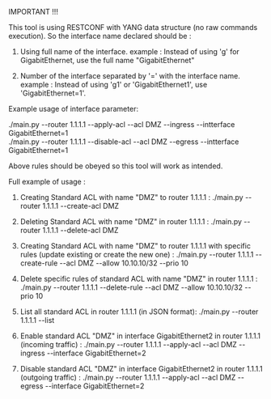 IMPORTANT !!!

This tool is using RESTCONF with YANG data structure (no raw commands execution).
So the interface name declared should be :

1. Using full name of the interface.
   example : Instead of using 'g' for GigabitEthernet, use the full name "GigabitEthernet"

2. Number of the interface separated by '=' with the interface name.
   example : Instead of using 'g1' or 'GigabitEthernet1', use 'GigabitEthernet=1'.

Example usage of interface parameter:

./main.py --router 1.1.1.1 --apply-acl --acl DMZ --ingress --intterface GigabitEthernet=1
<br>./main.py --router 1.1.1.1 --disable-acl --acl DMZ --egress --intterface GigabitEthernet=1

Above rules should be obeyed so this tool will work as intended.

Full example of usage :

1. Creating Standard ACL with name "DMZ" to router 1.1.1.1 :
./main.py --router 1.1.1.1 --create-acl DMZ

2. Deleting Standard ACL with name "DMZ" in router 1.1.1.1 :
./main.py --router 1.1.1.1 --delete-acl DMZ

3. Creating Standard ACL with name "DMZ" to router 1.1.1.1 with specific rules (update existing or create the new one) :
./main.py --router 1.1.1.1 --create-rule --acl DMZ --allow 10.10.10/32 --prio 10

4. Delete specific rules of standard ACL with name "DMZ" in router 1.1.1.1 :
./main.py --router 1.1.1.1 --delete-rule --acl DMZ --allow 10.10.10/32 --prio 10

5. List all standard ACL in router 1.1.1.1 (in JSON format):
./main.py --router 1.1.1.1 --list

6. Enable standard ACL "DMZ" in interface GigabitEthernet2 in router 1.1.1.1 (incoming traffic) :
./main.py --router 1.1.1.1 --apply-acl --acl DMZ --ingress --interface GigabitEthernet=2

7. Disable standard ACL "DMZ" in interface GigabitEthernet2 in router 1.1.1.1 (outgoing traffic) :
./main.py --router 1.1.1.1 --apply-acl --acl DMZ --egress --interface GigabitEthernet=2









